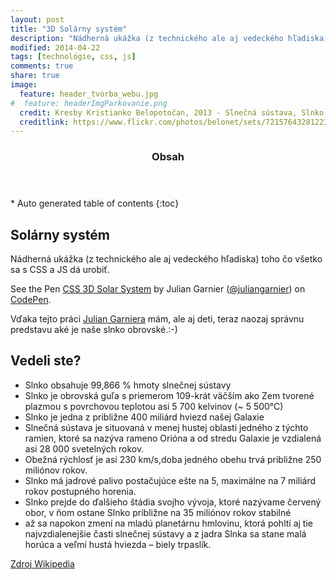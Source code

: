 ```yaml
---
layout: post
title: "3D Solárny systém"
description: "Nádherná ukážka (z technického ale aj vedeckého hľadiska) toho čo všetko sa s CSS a JS dá urobiť."
modified: 2014-04-22
tags: [technológie, css, js]
comments: true
share: true
image:
  feature: header_tvorba_webu.jpg
#  feature: headerImgParkovanie.png
  credit: Kresby Kristianko Belopotočan, 2013 - Slnečná sústava, Slnko, Na pláži
  creditlink: https://www.flickr.com/photos/belonet/sets/72157643281223573/
---
```


<section id="table-of-contents" class="toc">
  <header>
    <h3>Obsah</h3>
  </header>
<div id="drawer" markdown="1">
*  Auto generated table of contents
{:toc}
</div>
</section><!-- /#table-of-contents -->

## Solárny systém

Nádherná ukážka (z technického ale aj vedeckého hľadiska) toho čo všetko sa s CSS a JS dá urobiť.


<p data-height="468" data-theme-id="0" data-slug-hash="idhuG" data-default-tab="result" class='codepen'>See the Pen <a href='http://codepen.io/juliangarnier/pen/idhuG/'>CSS 3D Solar System</a> by Julian Garnier (<a href='http://codepen.io/juliangarnier'>@juliangarnier</a>) on <a href='http://codepen.io'>CodePen</a>.</p>
<script async src="//codepen.io/assets/embed/ei.js"></script>

Vďaka tejto práci [Julian Garniera](http://www.juliangarnier.com/) mám, ale aj deti, teraz naozaj správnu predstavu aké je naše slnko obrovské.:-)

## Vedeli ste?

* Slnko obsahuje 99,866 % hmoty slnečnej sústavy
* Slnko je obrovská guľa s priemerom 109-krát väčším ako Zem tvorené plazmou s povrchovou teplotou asi 5 700 kelvinov (~ 5 500°C)
* Slnko je jedna z približne 400 miliárd hviezd našej Galaxie
* Slnečná sústava je situovaná v menej hustej oblasti jedného z týchto ramien, ktoré sa nazýva rameno Orióna a od stredu Galaxie je vzdialená asi 28 000 svetelných rokov.
* Obežná rýchlosť je asi 230 km/s,doba jedného obehu trvá približne 250 miliónov rokov.
* Slnko má jadrové palivo postačujúce ešte na 5, maximálne na 7 miliárd rokov postupného horenia.
* Slnko prejde do ďalšieho štádia svojho vývoja, ktoré nazývame červený obor, v ňom ostane Slnko približne na 35 miliónov rokov stabilné
* až sa napokon zmení na mladú planetárnu hmlovinu, ktorá pohltí aj tie najvzdialenejšie časti slnečnej sústavy a z jadra Slnka sa stane malá horúca a veľmi hustá hviezda – biely trpaslík.

[Zdroj Wikipedia](http://sk.wikipedia.org/wiki/Slne%C4%8Dn%C3%A1_s%C3%BAstava)
<br><br>  

